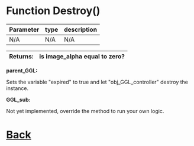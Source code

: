 # Function Destroy()

| Parameter   |  type   |              description                   |
|--           |       --|--                                          |
|   N/A      | N/A  |           N/A                 |

| Returns:  | is image_alpha equal to zero? |
|--         |                             --|

**parent_GGL:**

Sets the variable "expired" to true and let "obj_GGL_controller" destroy the instance.

**GGL_sub:**

Not yet implemented, override the method to run your own logic.

# [Back](https://github.com/Ced30/GML-GUI-Library-GGL-Documentation/blob/main/API/Common_Methods.md)
